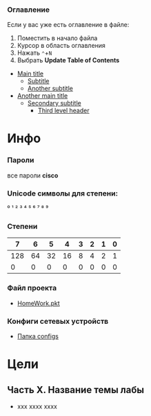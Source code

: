### Оглавление
Если у вас уже есть оглавление в файле:
1. Поместить <!-- TOC --> в начало файла
2. Курсор в область оглавления
2. Нажать `⌃`+`N`
3. Выбрать **Update Table of Contents**

<!-- TOC -->
* [Main title](#main-title)
    * [Subtitle](#subtitle)
    * [Another subtitle](#another-subtitle)
* [Another main title](#another-main-title)
    * [Secondary subtitle](#secondary-subtitle)
        * [Third level header](#third-level-header)
<!-- TOC -->


# Инфо
### Пароли
все пароли **cisco** </br>
### Unicode символы для степени:
⁰ ¹ ² ³ ⁴ ⁵ ⁶ ⁷ ⁸ ⁹
### Степени
| 7   | 6  | 5  | 4  | 3 | 2 | 1 | 0 |
|-----|----|----|----|---|---|---|---|
| 128 | 64 | 32 | 16 | 8 | 4 | 2 | 1 |
| 0   | 0  | 0  | 0  | 0 | 0 | 0 | 0 |

### Файл проекта 
- [HomeWork.pkt](cisco-packet-tracer/HomeWork.pkt) 

### Конфиги сетевых устройств 
- [Папка configs](cisco-packet-tracer/configs)


# Цели
## Часть X. Название темы лабы
- xxx xxxx xxxx